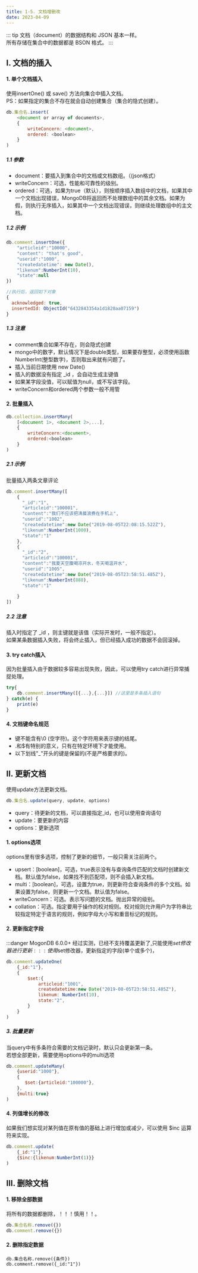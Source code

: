 ```yaml
---
title: 1-5. 文档增删改
date: 2023-04-09
---
```

::: tip
文档（document）的数据结构和 JSON 基本一样。  
所有存储在集合中的数据都是 BSON 格式。
:::

## Ⅰ. 文档的插入
#### 1. 单个文档插入
使用insertOne() 或 save() 方法向集合中插入文档。  
PS：如果指定的集合不存在就会自动创建集合（集合的隐式创建）。
```js
db.集合名.insert(
    <document or array of documents>,
    {
        writeConcern: <document>,
        ordered: <boolean>
    }
)
```
##### 1.1 参数
- document：要插入到集合中的文档或文档数组。（(json格式）
- writeConcern：可选，性能和可靠性的级别。
- ordered：可选，如果为true（默认），则按顺序插入数组中的文档，如果其中一个文档出现错误，MongoDB将返回而不处理数组中的其余文档。如果为假，则执行无序插入，如果其中一个文档出现错误，则继续处理数组中的主文档。

##### 1.2 示例
```js
db.comment.insertOne({
    "articleid":"10000",
    "content": "that's good",
    "userid":"1000",
    "createdatetime": new Date(),
    "likenum":NumberInt(10),
    "state":null
})

//执行后，返回如下对象
{
  acknowledged: true,
  insertedId: ObjectId("6432843354a1d1820aa07159")
}
```

##### 1.3 注意
- comment集合如果不存在，则会隐式创建
- mongo中的数字，默认情况下是double类型，如果要存整型，必须使用函数NumberInt(整型数字)，否则取出来就有问题了。
- 插入当前日期使用 new Date()
- 插入的数据没有指定 _id ，会自动生成主键值
- 如果某字段没值，可以赋值为null，或不写该字段。
- writeConcern和ordered两个参数一般不用管

#### 2. 批量插入
```js
db.collection.insertMany(
    [<document 1>, <document 2>,...],
    {
        writeConcern:<document>,
        ordered:<boolean>
    }
)
```
##### 2.1 示例
批量插入两条文章评论
```js
db.comment.insertMany([
    {
      "_id":"1",
      "articleid":"100001",
      "content":"我们不应该把清晨浪费在手机上",
      "userid":"1002",
      "createdatetime":new Date("2019-08-05T22:08:15.522Z"),
      "likenum":NumberInt(1000),
      "state":"1"
    },
    {
      "_id":"2",
      "articleid":"100001",
      "content":"我夏天空腹喝凉开水，冬天喝温开水",
      "userid":"1005",
      "createdatetime":new Date("2019-08-05T23:58:51.485Z"),
      "likenum":NumberInt(888),
      "state":"1"
 
    }
])
```

##### 2.2 注意
插入时指定了 _id ，则主键就是该值（实际开发时，一般不指定）。  
如果某条数据插入失败，将会终止插入，但已经插入成功的数据不会回滚掉。


#### 3. try catch插入
因为批量插入由于数据较多容易出现失败，因此，可以使用try catch进行异常捕捉处理。
```js
try{
    db.comment.insertMany([{...},{...}]) //这里是多条插入语句
} catch(e) {
    print(e)
}

```

#### 4. 文档键命名规范
- 键不能含有\0 (空字符)。这个字符用来表示键的结尾。
- .和$有特别的意义，只有在特定环境下才能使用。
- 以下划线"_"开头的键是保留的(不是严格要求的)。



## Ⅱ. 更新文档
使用update方法更新文档。
```js
db.集合名.update(query, update, options)
```
- query：待更新的文档，可以直接指定_id，也可以使用查询语句
- update：要更新的内容
- options：更新选项

#### 1. options选项
options里有很多选项，控制了更新的细节，一般只需关注前两个。
- upsert：[boolean]，可选，true表示没有与查询条件匹配的文档时创建新文档。默认值为false，如果找不到匹配项，则不会插入新文档。
- multi：[boolean]，可选，设置为true，则更新符合查询条件的多个文档。如果设置为false，则更新一个文档。默认值为false。
- writeConcern：可选。表示写问题的文档。抛出异常的级别。
- collation：可选。指定要用于操作的校对规则。校对规则允许用户为字符串比较指定特定于语言的规则，例如字母大小写和重音标记的规则。

#### 2. 更新指定字段
:::danger
MogonDB 6.0.0+ 经过实测，已经不支持覆盖更新了,只能使用$set修改器进行更新
:::
使用$set修改器，更新指定的字段(单个或多个)，

``` js
db.comment.updateOne(
    {_id:"1"},
    {
        $set:{
            articleid:"1001",
            createdatetime:new Date("2019-08-05T23:58:51.485Z"),
            likenum: NumberInt(10),
            state:"2",
        }
    }
)
```

##### 3. 批量更新
当query中有多条符合需要的文档记录时，默认只会更新第一条。  
若想全部更新，需要使用options中的multi选项
```js
db.comment.updateMany(
    {userid:"1000"},
    {
       $set:{articleid:"100000"},
    },
    {multi:true}
)
```

#### 4. 列值增长的修改
如果我们想实现对某列值在原有值的基础上进行增加或减少，可以使用 $inc 运算符来实现。
```js
db.comment.update(
    {_id:"1"},
    {$inc:{likenum:NumberInt(1)}}
)
```


## Ⅲ. 删除文档

#### 1. 移除全部数据
将所有的数据都删除，！！！慎用！！。

```js
db.集合名称.remove({})
db.comment.remove({})
```

#### 2. 删除指定数据

```
db.集合名称.remove({条件})
db.comment.remove({_id:"1"})
```

